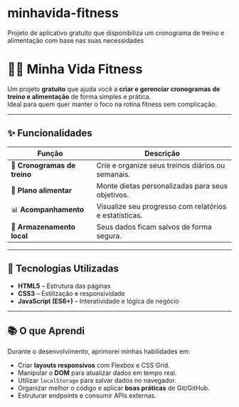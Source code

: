 # minhavida-fitness
Projeto de aplicativo gratuito que disponibiliza um cronograma de treino e alimentação com base nas suas necessidades
# 🏋️‍♀️ Minha Vida Fitness

Um projeto **gratuito** que ajuda você a **criar e gerenciar cronogramas de treino e alimentação** de forma simples e prática.  
Ideal para quem quer manter o foco na rotina fitness sem complicação.

---

## ✨ Funcionalidades

| Função | Descrição |
|--------|-----------|
| 📅 **Cronogramas de treino** | Crie e organize seus treinos diários ou semanais. |
| 🍎 **Plano alimentar** | Monte dietas personalizadas para seus objetivos. |
| 📊 **Acompanhamento** | Visualize seu progresso com relatórios e estatísticas. |
| 💾 **Armazenamento local** | Seus dados ficam salvos de forma segura. |

---

## 🚀 Tecnologias Utilizadas

- **HTML5** – Estrutura das páginas  
- **CSS3** – Estilização e responsividade  
- **JavaScript (ES6+)** – Interatividade e lógica de negócio  
---

## 📚 O que Aprendi

Durante o desenvolvimento, aprimorei minhas habilidades em:

- Criar **layouts responsivos** com Flexbox e CSS Grid.  
- Manipular o **DOM** para atualizar dados em tempo real.  
- Utilizar `localStorage` para salvar dados no navegador.  
- Organizar melhor o código e aplicar **boas práticas** de Git/GitHub.  
- Estruturar endpoints e consumir APIs externas.

